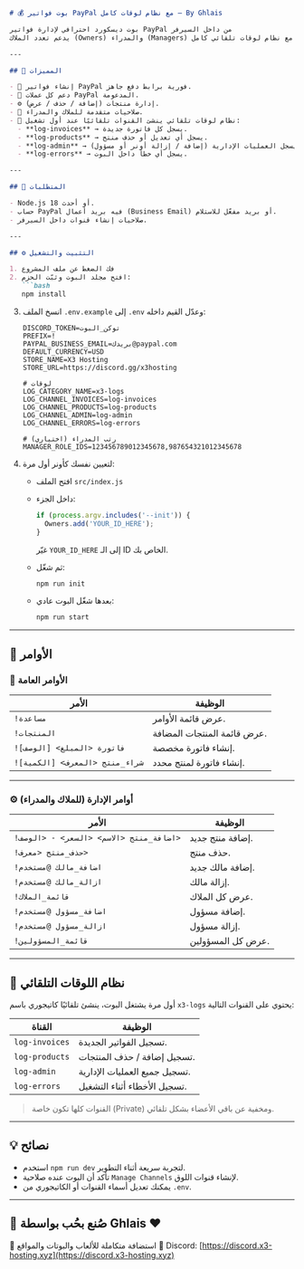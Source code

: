 
````markdown
# 💰 بوت فواتير PayPal مع نظام لوقات كامل – By Ghlais

بوت ديسكورد احترافي لإدارة فواتير PayPal من داخل السيرفر  
يدعم تعدد الملاك (Owners) والمدراء (Managers) مع نظام لوقات تلقائي كامل 🔥  

---

## 🚀 المميزات

- 🧾 إنشاء فواتير PayPal فورية برابط دفع جاهز.
- 💼 دعم كل عملات PayPal المدعومة.
- ⚙️ إدارة منتجات (إضافة / حذف / عرض).
- 👑 صلاحيات متقدمة للملاك والمدراء.
- 🧱 نظام لوقات تلقائي ينشئ القنوات تلقائيًا عند أول تشغيل:
  - **log-invoices** → يسجل كل فاتورة جديدة.
  - **log-products** → يسجل أي تعديل أو حذف منتج.
  - **log-admin** → يسجل العمليات الإدارية (إضافة / إزالة أونر أو مسؤول).
  - **log-errors** → يسجل أي خطأ داخل البوت.

---

## 🧩 المتطلبات

- Node.js 18 أو أحدث.
- حساب PayPal فيه بريد أعمال (Business Email) أو بريد مفعّل للاستلام.
- صلاحيات إنشاء قنوات داخل السيرفر.

---

## ⚙️ التثبيت والتشغيل

1. فك الضغط عن ملف المشروع  
2. افتح مجلد البوت وثبّت الحزم:
   ```bash
   npm install
````

3. انسخ الملف `.env.example` إلى `.env` وعدّل القيم داخله:

   ```env
   DISCORD_TOKEN=توكن_البوت
   PREFIX=!
   PAYPAL_BUSINESS_EMAIL=بريدك@paypal.com
   DEFAULT_CURRENCY=USD
   STORE_NAME=X3 Hosting
   STORE_URL=https://discord.gg/x3hosting

   # لوقات
   LOG_CATEGORY_NAME=x3-logs
   LOG_CHANNEL_INVOICES=log-invoices
   LOG_CHANNEL_PRODUCTS=log-products
   LOG_CHANNEL_ADMIN=log-admin
   LOG_CHANNEL_ERRORS=log-errors

   # رتب المدراء (اختياري)
   MANAGER_ROLE_IDS=123456789012345678,987654321012345678
   ```
4. لتعيين نفسك كأونر أول مرة:

   * افتح الملف `src/index.js`
   * داخل الجزء:

     ```js
     if (process.argv.includes('--init')) {
       Owners.add('YOUR_ID_HERE');
     }
     ```

     غيّر `YOUR_ID_HERE` إلى الـ ID الخاص بك.
   * ثم شغّل:

     ```bash
     npm run init
     ```
   * بعدها شغّل البوت عادي:

     ```bash
     npm run start
     ```

---

## 🧠 الأوامر

### 👥 الأوامر العامة

| الأمر                          | الوظيفة                     |
| ------------------------------ | --------------------------- |
| `!مساعدة`                      | عرض قائمة الأوامر.          |
| `!المنتجات`                    | عرض قائمة المنتجات المضافة. |
| `!فاتورة <المبلغ> [الوصف]`     | إنشاء فاتورة مخصصة.         |
| `!شراء_منتج <المعرف> [الكمية]` | إنشاء فاتورة لمنتج محدد.    |

---

### ⚙️ أوامر الإدارة (للملاك والمدراء)

| الأمر                                   | الوظيفة           |
| --------------------------------------- | ----------------- |
| `!اضافة_منتج <الاسم> <السعر> - <الوصف>` | إضافة منتج جديد.  |
| `!حذف_منتج <معرف>`                      | حذف منتج.         |
| `!اضافة_مالك @مستخدم`                   | إضافة مالك جديد.  |
| `!ازالة_مالك @مستخدم`                   | إزالة مالك.       |
| `!قائمة_الملاك`                         | عرض كل الملاك.    |
| `!اضافة_مسؤول @مستخدم`                  | إضافة مسؤول.      |
| `!ازالة_مسؤول @مستخدم`                  | إزالة مسؤول.      |
| `!قائمة_المسؤولين`                      | عرض كل المسؤولين. |

---

## 🧾 نظام اللوقات التلقائي

أول مرة يشتغل البوت، ينشئ تلقائيًا كاتيجوري باسم `x3-logs` يحتوي على القنوات التالية:

| القناة         | الوظيفة                       |
| -------------- | ----------------------------- |
| `log-invoices` | تسجيل الفواتير الجديدة.       |
| `log-products` | تسجيل إضافة / حذف المنتجات.   |
| `log-admin`    | تسجيل جميع العمليات الإدارية. |
| `log-errors`   | تسجيل الأخطاء أثناء التشغيل.  |

> القنوات كلها تكون خاصة (Private) ومخفية عن باقي الأعضاء بشكل تلقائي.

---

## 💡 نصائح

* استخدم `npm run dev` لتجربة سريعة أثناء التطوير.
* تأكد أن البوت عنده صلاحية `Manage Channels` لإنشاء قنوات اللوق.
* يمكنك تعديل أسماء القنوات أو الكاتيجوري من `.env`.

---

## 🧠 صُنع بحُب بواسطة Ghlais ❤️

🚀 استضافة متكاملة للألعاب والبوتات والمواقع
💬 Discord: [https://discord.x3-hosting.xyz](https://discord.x3-hosting.xyz)

